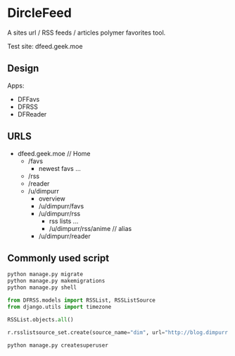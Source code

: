 # DircleFeed
A sites url / RSS feeds / articles polymer favorites tool.

Test site: dfeed.geek.moe

## Design

Apps: 

* DFFavs
* DFRSS
* DFReader

## URLS

* dfeed.geek.moe // Home
	* /favs
		* newest favs ...
	* /rss
	* /reader
	* /u/dimpurr
		* overview
		* /u/dimpurr/favs
		* /u/dimpurr/rss
			* rss lists ...
			* /u/dimpurr/rss/anime // alias
		* /u/dimpurr/reader

## Commonly used script

```bash
python manage.py migrate
python manage.py makemigrations
python manage.py shell
```

```python
from DFRSS.models import RSSList, RSSListSource
from django.utils import timezone

RSSList.objects.all()

r.rsslistsource_set.create(source_name="dim", url="http://blog.dimpurr.com/feed/", create_date=timezone.now())

python manage.py createsuperuser
```